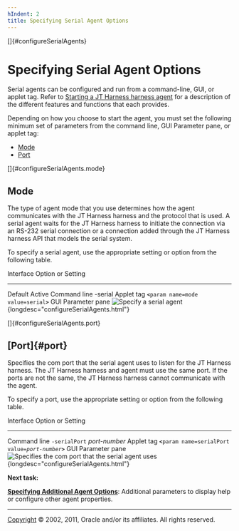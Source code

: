 ```yaml
---
hIndent: 2
title: Specifying Serial Agent Options
---
```


[]{#configureSerialAgents}

# Specifying Serial Agent Options

Serial agents can be configured and run from a command-line, GUI, or applet tag. Refer to [Starting
a JT Harness harness agent](startAgent.html) for a description of the different features and
functions that each provides.

Depending on how you choose to start the agent, you must set the following minimum set of parameters
from the command line, GUI Parameter pane, or applet tag:

-   [Mode](#configureSerialAgents.mode)
-   [Port](#configureSerialAgents.port)

[]{#configureSerialAgents.mode}

## Mode

The type of agent mode that you use determines how the agent communicates with the JT Harness
harness and the protocol that is used. A serial agent waits for the JT Harness harness to initiate
the connection via an RS-232 serial connection or a connection added through the JT Harness harness
API that models the serial system.

To specify a serial agent, use the appropriate setting or option from the following table.

  Interface            Option or Setting
  -------------------- -----------------------------------------------------------------------------------------------
  Default              Active
  Command line         -serial
  Applet tag           **`<`**`param name=mode value=serial`**`>`**
  GUI Parameter pane   ![Specify a serial agent](../../images/serialMode.gif){longdesc="configureSerialAgents.html"}

[]{#configureSerialAgents.port}

## [Port]{#port}

Specifies the com port that the serial agent uses to listen for the JT Harness harness. The JT
Harness harness and agent must use the same port. If the ports are not the same, the JT Harness
harness cannot communicate with the agent.

To specify a port, use the appropriate setting or option from the following table.

  Interface            Option or Setting
  -------------------- --------------------------------------------------------------------------------------------------------------------------
  Command line         `-serialPort` *port-number*
  Applet tag           **`<`**`param name=serialPort value=`*`port-number`***`>`**
  GUI Parameter pane   ![Specifies the com port that the serial agent uses](../../images/serialPort.gif){longdesc="configureSerialAgents.html"}

**Next task:**

[**Specifying Additional Agent Options**](additionalOptions.html): Additional parameters to display
help or configure other agent properties.

----------------------------------------------------------------------------------------------------

[Copyright](../copyright.html) © 2002, 2011, Oracle and/or its affiliates. All rights reserved.
